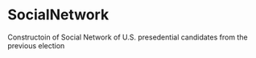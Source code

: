 # SocialNetwork
Constructoin of Social Network of U.S. presedential candidates from the previous election
